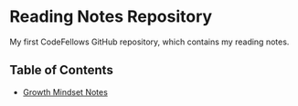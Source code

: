 # Reading Notes Repository

My first CodeFellows GitHub repository, which contains my reading notes.

## Table of Contents

- [Growth Mindset Notes](https://jeffreyjtech.github.io/reading-notes/growth-mindset-notes-lab01b)
